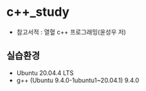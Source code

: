 # c++_study
- 참고서적 : 열혈 c++ 프로그래밍(윤성우 저)

## 실습환경 
- Ubuntu 20.04.4 LTS
- g++ (Ubuntu 9.4.0-1ubuntu1~20.04.1) 9.4.0